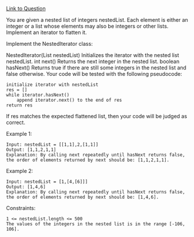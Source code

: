 [Link to Question](https://leetcode.com/explore/interview/card/top-interview-questions-hard/122/design/869/)




You are given a nested list of integers nestedList. Each element is either an integer or a list whose elements may also be integers or other lists. Implement an iterator to flatten it.

Implement the NestedIterator class:

NestedIterator(List<NestedInteger> nestedList) Initializes the iterator with the nested list nestedList.
int next() Returns the next integer in the nested list.
boolean hasNext() Returns true if there are still some integers in the nested list and false otherwise.
Your code will be tested with the following pseudocode:
```
initialize iterator with nestedList
res = []
while iterator.hasNext()
    append iterator.next() to the end of res
return res
```
If res matches the expected flattened list, then your code will be judged as correct.

 

Example 1:
```
Input: nestedList = [[1,1],2,[1,1]]
Output: [1,1,2,1,1]
Explanation: By calling next repeatedly until hasNext returns false, the order of elements returned by next should be: [1,1,2,1,1].
```
Example 2:
```
Input: nestedList = [1,[4,[6]]]
Output: [1,4,6]
Explanation: By calling next repeatedly until hasNext returns false, the order of elements returned by next should be: [1,4,6].
 ```

Constraints:
```
1 <= nestedList.length <= 500
The values of the integers in the nested list is in the range [-106, 106].
```